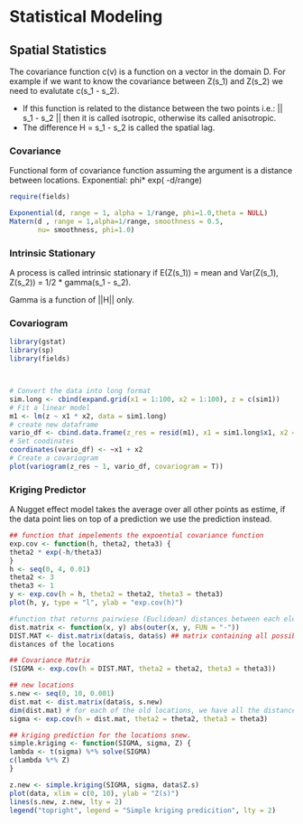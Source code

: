# Statistical Modeling

## Spatial Statistics

The covariance function c(v) is a function on a vector in the domain D. For example if we want to know the covariance between Z(s_1) and Z(s_2) we need to evalutate c(s_1 - s_2).

- If this function is related to the distance between the two points i.e.: || s_1 - s_2 || then it is called isotropic, otherwise its called anisotropic.
- The difference H = s_1 - s_2 is called the spatial lag.

### Covariance
Functional form of covariance function assuming the argument is a distance between locations.
Exponential: phi* exp( -d/range)

```R
require(fields)

Exponential(d, range = 1, alpha = 1/range, phi=1.0,theta = NULL)
Matern(d , range = 1,alpha=1/range, smoothness = 0.5, 
       nu= smoothness, phi=1.0) 


`````







### Intrinsic Stationary

A process is called intrinsic stationary if E(Z(s_1)) = mean and Var(Z(s_1), Z(s_2)) = 1/2 * gamma(s_1 - s_2).

Gamma is a function of ||H|| only.

### Covariogram

```R
library(gstat)
library(sp)
library(fields)



# Convert the data into long format
sim.long <- cbind(expand.grid(x1 = 1:100, x2 = 1:100), z = c(sim1))
# Fit a linear model
m1 <- lm(z ~ x1 * x2, data = sim1.long)
# create new dataframe
vario_df <- cbind.data.frame(z_res = resid(m1), x1 = sim1.long$x1, x2 = sim1.long$x2)
# Set coodinates
coordinates(vario_df) <- ~x1 + x2
# Create a covariogram
plot(variogram(z_res ~ 1, vario_df, covariogram = T))

```

### Kriging Predictor

A Nugget effect model takes the average over all other points as estime, if the data point lies on top of a prediction we use the prediction instead.




````R
## function that impelements the expoential covariance function
exp.cov <- function(h, theta2, theta3) {
theta2 * exp(-h/theta3)
}
h <- seq(0, 4, 0.01)
theta2 <- 3
theta3 <- 1
y <- exp.cov(h = h, theta2 = theta2, theta3 = theta3)
plot(h, y, type = "l", ylab = "exp.cov(h)")

```````
```R
#function that returns pairwiese (Euclidean) distances between each elemts of vectors x and y
dist.matrix <- function(x, y) abs(outer(x, y, FUN = "-"))
DIST.MAT <- dist.matrix(data$s, data$s) ## matrix containing all possible
distances of the locations

````

```R
## Covariance Matrix
(SIGMA <- exp.cov(h = DIST.MAT, theta2 = theta2, theta3 = theta3))
````

````R
## new locations
s.new <- seq(0, 10, 0.001) 
dist.mat <- dist.matrix(data$s, s.new)
dim(dist.mat) # for each of the old locations, we have all the distances for the new locations
sigma <- exp.cov(h = dist.mat, theta2 = theta2, theta3 = theta3)
````

```R
## kriging prediction for the locations snew. 
simple.kriging <- function(SIGMA, sigma, Z) {
lambda <- t(sigma) %*% solve(SIGMA)
c(lambda %*% Z)
}

z.new <- simple.kriging(SIGMA, sigma, data$Z.s)
plot(data, xlim = c(0, 10), ylab = "Z(s)")
lines(s.new, z.new, lty = 2)
legend("topright", legend = "Simple kriging predicition", lty = 2)

````


